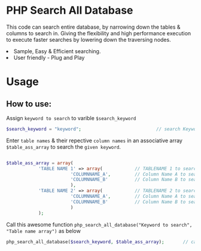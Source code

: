 # PHP Search All Database
This code can search entire database, by narrowing down the tables &amp; columns to search in. Giving the flexibility and high performance execution to execute faster searches by lowering down the traversing nodes.<br/>
<li>Sample, Easy & Efficient searching.</li>
<li>User friendly - Plug and Play</li>

# Usage

## How to use:

Assign `keyword to search` to varible `$search_keyword`
```php
$search_keyword = "keyword";                            // search Keyword
```

Enter `table names` & their repective `column names` in an associative array `$table_ass_array` to search the `given keyword`.
```php

$table_ass_array = array( 
			'TABLE NAME 1' => array( 			// TABLENAME 1 to search in
						'COLUMNNAME_A',			// Column Name A to search in
						'COLUMNNAME_B'			// Column Name B to search in
						),
			'TABLE NAME 2' => array(			// TABLENAME 2 to search in
						'COLUMNNAME_A',			// Column Name A to search in
						'COLUMNNAME_B'			// Column Name B to search in
						)
			);
```

Call this awesome function `php_search_all_database("Keyword to search", "Table name array")` as below
```php
php_search_all_database($search_keyword, $table_ass_array);       // call this Awesomme function
```
